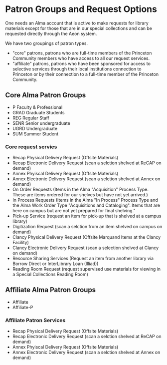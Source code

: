 # Patron Groups and Request Options

One needs an Alma account that is active to make requests for library materials except for those that are in our special collections and can be requested directly through the Aeon system. 

We have two groupings of patron types. 

* "core" patrons, patrons who are full-time members of the Princeton Community members who have access to all our request services. 
* "affiliate" patrons, patrons who have been sponsored for access to selective services through their local institutions connection to Princeton or by their connection to a full-time member of the Princeton Community. 

## Core Alma Patron Groups

* P Faculty & Professional
* GRAD Graduate Students
* REG Regular Staff
* SENR Senior undergraduate
* UGRD Undergraduate
* SUM Summer Student

### Core request servies

* Recap Physical Delivery Request (Offsite Materials)
* Recap Electronic Delivery Request (scan a selction shelved at ReCAP on demand)
* Annex Phyiscal Delivery Request (Offsite Materials)
* Annex Electronic Delivery Request (scan a selction shelved at Annex on demand)
* On Order Requests (Items in the Alma "Acquisition" Process Type. These are items ordered for our shelves but have not yet arrived.)
* In Process Requests (Items in the Alma "In Process" Process Type and the Alma Work Order Type "Acquisitions and Cataloging". Items that are here on campus but are not yet prepared for final shelving."
* Pick-up Service (request an item for pick-up that is shelved at a campus library)
* Digitization Request (scan a selction from an item shelved on campus on demand)
* Clancy Physical Delivery Request (Offsite Marquand Items at the Clancy Facility)
* Clancy Electronic Delivery Request (scan a selection shelved at Clancy on demand)
* Resource Sharing Services (Request an item from another library via Borrow Direct or InterLibrary Loan (Illiad))
* Reading Room Request (request supervised use materials for viewing in a Special Collections Reading Room)

## Affiliate Alma Patron Groups

* Affiliate
* Affiliate-P 

### Affiliate Patron Services 

* Recap Physical Delivery Request (Offsite Materials)
* Recap Electronic Delivery Request (scan a selction shelved at ReCAP on demand)
* Annex Phyiscal Delivery Request (Offsite Materials)
* Annex Electronic Delivery Request (scan a selction shelved at Annex on demand)
